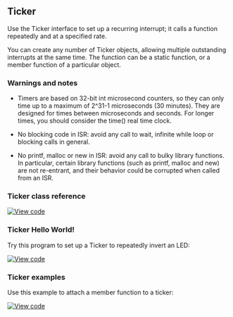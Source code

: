 ## Ticker

Use the Ticker interface to set up a recurring interrupt; it calls a function repeatedly and at a specified rate.

You can create any number of Ticker objects, allowing multiple outstanding interrupts at the same time. The function can be a static function, or a member function of a particular object.

### Warnings and notes

* Timers are based on 32-bit int microsecond counters, so they can only time up to a maximum of 2^31-1 microseconds (30 minutes). They are designed for times between microseconds and seconds. For longer times, you should consider the time() real time clock.

* No blocking code in ISR: avoid any call to wait, infinite while loop or blocking calls in general.

* No printf, malloc or new in ISR: avoid any call to bulky library functions. In particular, certain library functions (such as printf, malloc and new) are not re-entrant, and their behavior could be corrupted when called from an ISR.

### Ticker class reference

[![View code](https://www.mbed.com/embed/?type=library)](/docs/v5.4/mbed-os-api-doxy/classmbed_1_1_ticker.html)

### Ticker Hello World!

Try this program to set up a Ticker to repeatedly invert an LED:

[![View code](https://www.mbed.com/embed/?url=https://developer.mbed.org/teams/mbed_example/code/Ticker_HelloWorld/)](https://developer.mbed.org/teams/mbed_example/code/Ticker_HelloWorld/file/5dc3a82c48f6/main.cpp)

### Ticker examples

Use this example to attach a member function to a ticker:

[![View code](https://www.mbed.com/embed/?url=https://developer.mbed.org/teams/mbed_example/code/Ticker_Example/)](https://developer.mbed.org/teams/mbed_example/code/Ticker_Example/file/fa1a6e600bdb/main.cpp)
